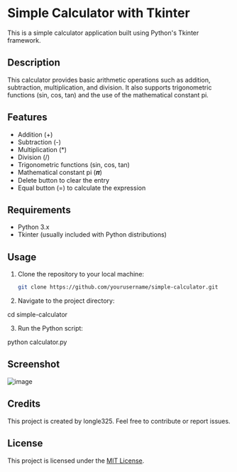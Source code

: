 # Simple Calculator with Tkinter

This is a simple calculator application built using Python's Tkinter framework.

## Description

This calculator provides basic arithmetic operations such as addition, subtraction, multiplication, and division. It also supports trigonometric functions (sin, cos, tan) and the use of the mathematical constant pi.

## Features

- Addition (+)
- Subtraction (-)
- Multiplication (*)
- Division (/)
- Trigonometric functions (sin, cos, tan)
- Mathematical constant pi (𝝅)
- Delete button to clear the entry
- Equal button (=) to calculate the expression

## Requirements

- Python 3.x
- Tkinter (usually included with Python distributions)

## Usage

1. Clone the repository to your local machine:

   ```bash
   git clone https://github.com/yourusername/simple-calculator.git

2. Navigate to the project directory:

  cd simple-calculator

3. Run the Python script:

  python calculator.py
## Screenshot 
![image](https://github.com/longle325/simple_calculator/assets/140832783/0fed57f9-c821-48f3-8d4d-ea4436a2c132)

## Credits
This project is created by longle325. Feel free to contribute or report issues.

## License
This project is licensed under the [MIT License](LICENSE).
